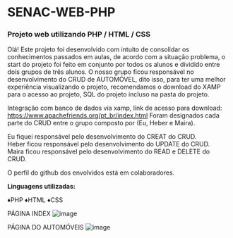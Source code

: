 # SENAC-WEB-PHP
<h3><b>Projeto web utilizando PHP / HTML / CSS </b></h3>

Olá!
Este projeto foi desenvolvido com intuito de consolidar os conhecimentos passados em aulas, de acordo com a situação problema, o start do projeto foi feito em conjunto por todos os alunos e dividido entre dois grupos de três alunos.
O nosso grupo ficou responsável no desenvolvimento do CRUD de AUTOMÓVEL, dito isso, para ter uma melhor experiência visualizando o projeto, recomendamos o download do XAMP para o acesso ao projeto, SQL do projeto incluso na pasta do projeto. 

Integração com banco de dados via xamp, link de acesso para download: https://www.apachefriends.org/pt_br/index.html
Foram designados cada parte do CRUD entre o grupo composto por (Eu, Heber e Maira).

Eu fiquei responsável pelo desenvolvimento do CREAT do CRUD.<br>
Heber ficou responsável pelo desenvolvimento do UPDATE do CRUD.<br>
Maira ficou responsável pelo desenvolvimento do READ e DELETE do CRUD.<br>

O perfil do github dos envolvidos está em colaboradores.


<b>Linguagens utilizadas:</b>

♦PHP
♦HTML
♦CSS

PÁGINA INDEX
![image](https://user-images.githubusercontent.com/112984148/221013898-b5ccbedb-7f5d-42af-8883-dd322173ffe6.png)


PÁGINA DO AUTOMÓVEIS
![image](https://user-images.githubusercontent.com/112984148/221013681-55723d01-cba8-4b0c-9f4a-4a710bd15743.png)
